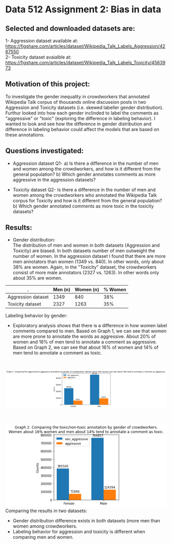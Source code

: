 # Data 512 Assignment 2: Bias in data

## Selected and downloaded datasets are:
1- Aggression dataset available at: https://figshare.com/articles/dataset/Wikipedia_Talk_Labels_Aggression/4267550 <br>
2- Toxicity dataset avaialble at: https://figshare.com/articles/dataset/Wikipedia_Talk_Labels_Toxicity/4563973

## Motivation of this project:
To investigate the gender inequality in crowdworkers that annotated  Wikipedia Talk corpus of thousands online discussion posts in two Aggression and Toxicity datasets (i.e. skewed labeller gender distribution). Furthur looked into how each gender inclinded to label the comments as "aggressive" or "toxic" (exploring the difference in labeling behavior). I wanted to look and see how the difference in gender distribution and difference in labeling behavior could affect the models that are based on these annotations.

## Questions investigated:

- Aggression dataset
Q1- a) Is there a difference in the number of men and women among the crowdworkers, and how is it different from the general population? b) Which gender annotates comments as more aggressive in the aggression datasets?


- Toxicity dataset
Q2- Is there a difference in the number of men and women among the crowdworkers who annotated the Wikipedia Talk corpus for Toxicity and how is it different from the general population? b) Which gender annotated comments as more toxic in the toxicity datasets?

## Results:
- Gender distribution:<br>
The distribution of men and women in both datasets (Aggression and Toxicity) are biased. In both datasets number of men outweight the number of women. In the aggression dataset I found that there are more men annotators than women (1349 vs. 840). In other words, only about 38% are women. Again, in the "Toxicity" dataset, the crowdworkers consist of more male annotators (2327 vs. 1263). In other words only about 35% are women.<br>

|.    | Men (n) | Women (n)|% Women
| --- | --- | --- |---|
| Aggression dataset  | 1349 | 840 | 38%|
| Toxicity dataset  | 2327 | 1263 | 35%

Labeling behavior by gender:
<br>
- Exploratory analysis shows that there is a difference in how women label comments compared to men. Based on  Graph 1, we can see that women are more prone to annotate the words as aggressive. About 20% of women and 18% of men tend to annotate a comment as aggressive. Based on Graph 2, we can see that about 16% of women and 14% of men tend to annotate a comment as toxic.
<br>

![Graph 1](/data-512-a2/graph_1.png)

<br>

![Graph 2](/data-512-a2/graph_2.png)
<br>
Comparing the results in two datasets:
- Gender distribution difference exists in both datasets (more men than women among crowdworkers. 
- Labeling behavior for aggression and toxicity is different when comparing men and women. 
